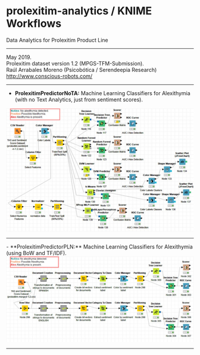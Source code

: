 # prolexitim-analytics / KNIME Workflows
Data Analytics for Prolexitim Product Line
<hr>
May 2019.<br> Prolexitim dataset version 1.2 (MPGS-TFM-Submission).<br> 
Raúl Arrabales Moreno (Psicobótica / Serendeepia Research)<br>
<a target="_blank" href="http://www.conscious-robots.com/">http://www.conscious-robots.com/</a> <br>
<hr>

- **ProlexitimPredictorNoTA:** Machine Learning Classifiers for Alexithymia (with no Text Analytics, just from sentiment scores). 

<img src="ProlexitimPredictorNoTA.jpg">
<hr>
- **ProlexitimPredictorPLN:** Machine Learning Classifiers for Alexithymia (using BoW and TF/IDF). 

<img src="ProlexitimPredictorPLN.jpg">
<hr>
